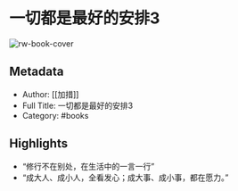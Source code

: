 # 一切都是最好的安排3

![rw-book-cover](https://cdn.weread.qq.com/weread/cover/40/YueWen_26315043/s_YueWen_26315043.jpg)

## Metadata
- Author: [[加措]]
- Full Title: 一切都是最好的安排3
- Category: #books

## Highlights
- “修行不在别处，在生活中的一言一行”
- “成大人、成小人，全看发心；成大事、成小事，都在愿力。”
